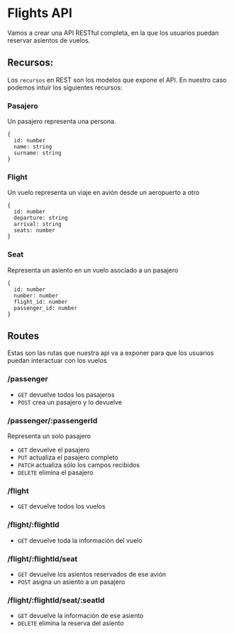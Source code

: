 # Flights API

Vamos a crear una API RESTful completa, en la que los usuarios puedan reservar asientos de vuelos.

## Recursos:

Los `recursos` en REST son los modelos que expone el API. En nuestro caso podemos intuir los siguientes recursos:

### Pasajero

Un pasajero representa una persona.

```
{
  id: number
  name: string
  surname: string
}
```

### Flight

Un vuelo representa un viaje en avión desde un aeropuerto a otro

```
{
  id: number
  departure: string
  arrival: string
  seats: number
}
```

### Seat

Representa un asiento en un vuelo asociado a un pasajero

```
{
  id: number
  number: number
  flight_id: number
  passenger_id: number
}
```

## Routes

Estas son las rutas que nuestra api va a exponer para que los usuarios puedan interactuar con los vuelos

### /passenger

  - `GET` devuelve todos los pasajeros
  - `POST` crea un pasajero y lo devuelve

### /passenger/:passengerId

Representa un solo pasajero

  - `GET` devuelve el pasajero
  - `PUT` actualiza el pasajero completo
  - `PATCH` actualiza sólo los campos recibidos
  - `DELETE` elimina el pasajero

### /flight

  - `GET` devuelve todos los vuelos

### /flight/:flightId

  - `GET` devuelve toda la información del vuelo

### /flight/:flightId/seat

  - `GET` devuelve los asientos reservados de ese avión
  - `POST` asigna un asiento a un pasajero

### /flight/:flightId/seat/:seatId

  - `GET` devuelve la información de ese asiento
  - `DELETE` elimina la reserva del asiento